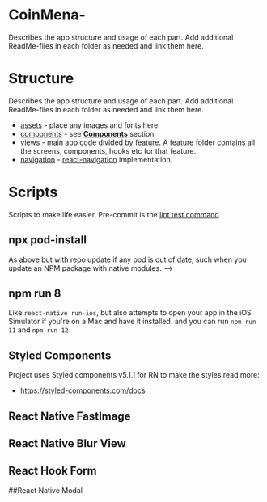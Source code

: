 # CoinMena-
Describes the app structure and usage of each part. Add additional ReadMe-files in each folder as needed and link them here.

# Structure

Describes the app structure and usage of each part. Add additional ReadMe-files in each folder as needed and link them here.

- [assets](./assets) - place any images and fonts here
- [components](./components) - see **[Components](#Components)** section
- [views](./views) - main app code divided by feature. A feature folder contains all the screens, components, hooks etc for that feature.
- [navigation](./navigation/ReadMe.md) - [react-navigation](https://reactnavigation.org/) implementation.

# Scripts

Scripts to make life easier. Pre-commit is the [lint test command](#yarn-linttest)

## npx pod-install

As above but with repo update if any pod is out of date, such when you update an NPM package with native modules. -->

## npm run 8 

Like `react-native run-ios`, but also attempts to open your app in the iOS Simulator if you're on a Mac and have it installed.
and you can run `npm run 11` and `npm run 12`

## Styled Components

Project uses Styled components v5.1.1 for RN to make the styles
read more:

- https://styled-components.com/docs

## React Native FastImage 

## React Native Blur View

## React Hook Form

##React Native Modal
